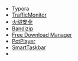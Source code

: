 - Typora
- [TrafficMonitor](https://github.com/zhongyang219/TrafficMonitor)
- [火绒安全](https://www.huorong.cn/)
- [Bandizip]()
- [Free Download Manager]()
- [PotPlayer]()
- [SmartTaskbar](https://github.com/ChanpleCai/SmartTaskbar)
- 